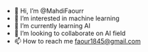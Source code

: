 - 👋 Hi, I’m @MahdiFaourr
- 👀 I’m interested in machine learning
- 🌱 I’m currently learning AI
- 💞️ I’m looking to collaborate on AI field
- 📫 How to reach me faour1845@gmail.com

<!---
MahdiFaourr/MahdiFaourr is a ✨ special ✨ repository because its `README.md` (this file) appears on your GitHub profile.
You can click the Preview link to take a look at your changes.
--->
